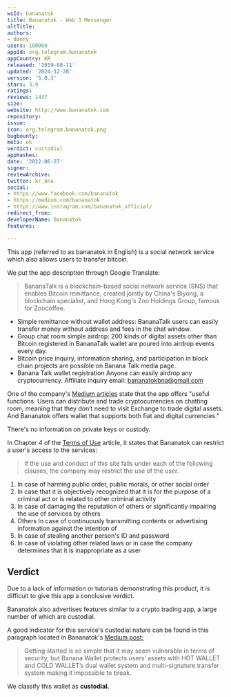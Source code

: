 ```yaml
---
wsId: bananatok
title: Bananatok - Web 3 Messenger
altTitle: 
authors:
- danny
users: 100000
appId: org.telegram.bananatok
appCountry: KR
released: '2019-08-11'
updated: '2024-12-28'
version: '5.0.3'
stars: 3.9
ratings: 
reviews: 1437
size: 
website: http://www.bananatok.com
repository: 
issue: 
icon: org.telegram.bananatok.png
bugbounty: 
meta: ok
verdict: custodial
appHashes: 
date: '2022-06-27'
signer: 
reviewArchive: 
twitter: kr_bna
social:
- https://www.facebook.com/bananatok
- https://medium.com/bananatok
- https://www.instagram.com/bananatok_official/
redirect_from: 
developerName: Bananatok
features: 

---
```


This app (referred to as bananatok in English) is a social network service which also allows users to transfer bitcoin. 

We put the app description through Google Translate:

> BananaTalk is a blockchain-based social network service (SNS) that enables Bitcoin remittance, created jointly by China's Biyong, a blockchain specialist, and Hong Kong's Zoo Holdings Group, famous for Zoocoffee.
- Simple remittance without wallet address: BananaTalk users can easily transfer money without address and fees in the chat window.
- Group chat room simple airdrop: 200 kinds of digital assets other than Bitcoin registered in BananaTalk wallet are poured into airdrop events every day.
- Bitcoin price inquiry, information sharing, and participation in block chain projects are possible on Banana Talk media page.
- Banana Talk wallet registration Anyone can easily airdrop any cryptocurrency. Affiliate inquiry email: bananatokbna@gmail.com

One of the company's [Medium articles](https://medium.com/bananatok/the-introduction-of-innovative-services-how-bananatok-tries-to-accelerate-mass-adoption-cfa47c424110) state that the app offers "useful functions. Users can distribute and trade cryptocurrencies on chatting room, meaning that they don’t need to visit Exchange to trade digital assets. And Bananatok offers wallet that supports both fiat and digital currencies."

There's no information on private keys or custody.

In Chapter 4 of the [Terms of Use](https://www.bananatok.com/terms/terms-use) article, it states that Bananatok can restrict a user's access to the services:

> If the use and conduct of this site falls under each of the following clauses, the company may restrict the use of the user.
1. In case of harming public order, public morals, or other social order
1. In case that it is objectively recognized that it is for the purpose of a criminal act or is related to other criminal activity
1. In case of damaging the reputation of others or significantly impairing the use of services by
others 
1. Others In case of continuously transmitting contents or advertising information against the intention
of 
1. In case of stealing another person's ID and password
1. In case of violating other related laws or in case the company determines that it is inappropriate as a user


## Verdict

Due to a lack of information or tutorials demonstrating this product, it is difficult to give this app a conclusive verdict.

Bananatok also advertises features similar to a crypto trading app, a large number of which are custodial. 

A good indicator for this service's custodial nature can be found in this paragraph located in Bananatok's [Medium post:](https://medium.com/bananatok/what-is-the-bananatok-d826de5646a6) 

> Getting started is so simple that it may seem vulnerable in terms of security, but Banana Wallet protects users’ assets with HOT WALLET and COLD WALLET’s dual wallet system and multi-signature transfer system making it impossible to break.

We classify this wallet as **custodial.**

